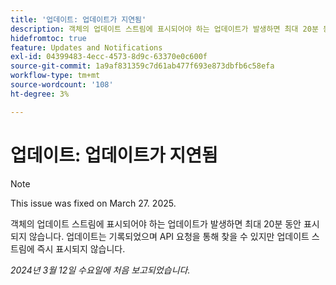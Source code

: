 ```yaml
---
title: '업데이트: 업데이트가 지연됨'
description: 객체의 업데이트 스트림에 표시되어야 하는 업데이트가 발생하면 최대 20분 동안 표시되지 않습니다. 업데이트는 기록되었으며 API 요청을 통해 찾을 수 있지만 업데이트 스트림에 즉시 표시되지 않습니다.
hidefromtoc: true
feature: Updates and Notifications
exl-id: 04399483-4ecc-4573-8d9c-63370e0c600f
source-git-commit: 1a9af831359c7d61ab477f693e873dbfb6c58efa
workflow-type: tm+mt
source-wordcount: '108'
ht-degree: 3%

---
```


# 업데이트: 업데이트가 지연됨

>[!NOTE]
>
>This issue was fixed on March 27. 2025.

객체의 업데이트 스트림에 표시되어야 하는 업데이트가 발생하면 최대 20분 동안 표시되지 않습니다. 업데이트는 기록되었으며 API 요청을 통해 찾을 수 있지만 업데이트 스트림에 즉시 표시되지 않습니다.

_2024년 3월 12일 수요일에 처음 보고되었습니다._
